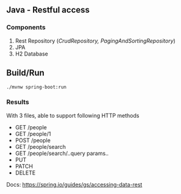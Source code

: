 ## Java - Restful access 

### Components
1. Rest Repository (*CrudRepository, PagingAndSortingRepository*)
2. JPA
3. H2 Database


## Build/Run
`./mvnw spring-boot:run`  


### Results
With 3 files, able to support following HTTP methods
- GET /people
- GET /people/1
- POST /people
- GET /people/search
- GET /people/search/..query params..
- PUT
- PATCH
- DELETE


Docs: https://spring.io/guides/gs/accessing-data-rest
